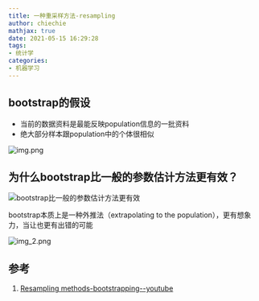 ```yaml
---
title: 一种重采样方法-resampling
author: chiechie
mathjax: true
date: 2021-05-15 16:29:28
tags:
- 统计学
categories: 
- 机器学习
---
```


## bootstrap的假设

- 当前的数据资料是最能反映population信息的一批资料
- 绝大部分样本跟population中的个体很相似

![img.png](./img.png)

## 为什么bootstrap比一般的参数估计方法更有效？
![bootstrap比一般的参数估计方法更有效](./img_1.png)

bootstrap本质上是一种外推法（extrapolating to the population），更有想象力，当让也更有出错的可能

![img_2.png](./img_2.png)

## 参考
1. [Resampling methods-bootstrapping--youtube](https://www.youtube.com/watch?v=gcPIyeqymOU)